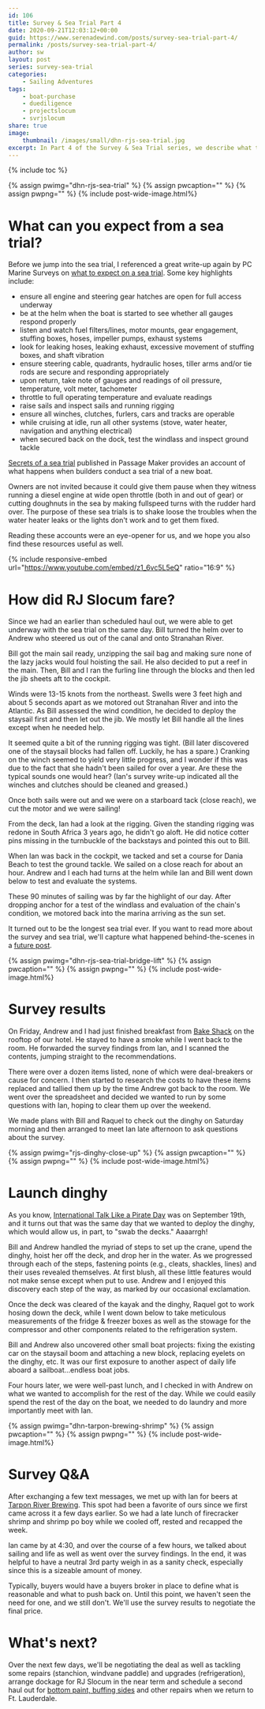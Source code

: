 ```yaml
---
id: 106
title: Survey & Sea Trial Part 4
date: 2020-09-21T12:03:12+00:00
guid: https://www.serenadewind.com/posts/survey-sea-trial-part-4/
permalink: /posts/survey-sea-trial-part-4/
author: sw
layout: post
series: survey-sea-trial
categories:
    - Sailing Adventures
tags:
    - boat-purchase
    - duediligence
    - projectslocum
    - svrjslocum
share: true
image:
    thumbnail: /images/small/dhn-rjs-sea-trial.jpg 
excerpt: In Part 4 of the Survey & Sea Trial series, we describe what to expect from a sea trial and how RJ Slocum fared.
---
```

{% include toc %}

{% assign pwimg="dhn-rjs-sea-trial" %}
{% assign pwcaption="" %}
{% assign pwpng="" %}
{% include post-wide-image.html%}

# What can you expect from a sea trial?

Before we jump into the sea trial, I referenced a great write-up again by PC Marine Surveys on [what to expect on a sea trial](http://www.pcmarinesurveys.com/Sea%20Trials.htm). Some key highlights include:

 - ensure all engine and steering gear hatches are open for full access underway
 - be at the helm when the boat is started to see whether all gauges respond properly
 - listen and watch fuel filters/lines, motor mounts, gear engagement, stuffing boxes, hoses, impeller pumps, exhaust systems
 - look for leaking hoses, leaking exhaust, excessive movement of stuffing boxes, and shaft vibration
 - ensure steering cable, quadrants, hydraulic hoses, tiller arms and/or tie rods are secure and responding appropriately
 - upon return, take note of gauges and readings of oil pressure, temperature, volt meter, tachometer
 - throttle to full operating temperature and evaluate readings
 - raise sails and inspect sails and running rigging
 - ensure all winches, clutches, furlers, cars and tracks are operable
 - while cruising at idle, run all other systems (stove, water heater, navigation and anything electrical)
 - when secured back on the dock, test the windlass and inspect ground tackle

[Secrets of a sea trial](https://www.passagemaker.com/cruiser-reviews/secrets-of-a-sea-trial) published in Passage Maker provides an account of what happens when builders conduct a sea trial of a new boat. 

Owners are not invited because it could give them pause when they witness running a diesel engine at wide open throttle (both in and out of gear) or cutting doughnuts in the sea by making fullspeed turns with the rudder hard over. The purpose of these sea trials is to shake loose the troubles when the water heater leaks or the lights don't work and to get them fixed. 

Reading these accounts were an eye-opener for us, and we hope you also find these resources useful as well.

{% include responsive-embed url="https://www.youtube.com/embed/z1_6vc5L5eQ" ratio="16:9" %}

# How did RJ Slocum fare?

Since we had an earlier than scheduled haul out, we were able to get underway with the sea trial on the same day. Bill turned the helm over to Andrew who steered us out of the canal and onto Stranahan River. 

Bill got the main sail ready, unzipping the sail bag and making sure none of the lazy jacks would foul hoisting the sail. He also decided to put a reef in the main. Then, Bill and I ran the furling line through the blocks and then led the jib sheets aft to the cockpit. 

Winds were 13-15 knots from the northeast. Swells were 3 feet high and about 5 seconds apart as we motored out Stranahan River and into the Atlantic. As Bill assessed the wind condition, he decided to deploy the staysail first and then let out the jib. We mostly let Bill handle all the lines except when he needed help. 

It seemed quite a bit of the running rigging was tight. (Bill later discovered one of the staysail blocks had fallen off. Luckily, he has a spare.) Cranking on the winch seemed to yield very little progress, and I wonder if this was due to the fact that she hadn't been sailed for over a year. Are these the typical sounds one would hear? (Ian's survey write-up indicated all the winches and clutches should be cleaned and greased.)

Once both sails were out and we were on a starboard tack (close reach), we cut the motor and we were sailing!

From the deck, Ian had a look at the rigging. Given the standing rigging was redone in South Africa 3 years ago, he didn't go aloft. He did notice cotter pins missing in the turnbuckle of the backstays and pointed this out to Bill.

When Ian was back in the cockpit, we tacked and set a course for Dania Beach to test the ground tackle. We sailed on a close reach for about an hour. Andrew and I each had turns at the helm while Ian and Bill went down below to test and evaluate the systems. 

These 90 minutes of sailing was by far the highlight of our day. After dropping anchor for a test of the windlass and evaluation of the chain's condition, we motored back into the marina arriving as the sun set. 

It turned out to be the longest sea trial ever. If you want to read more about the survey and sea trial, we'll capture what happened behind-the-scenes in a [future post](https://www.patreon.com/posts/41702312). 

{% assign pwimg="dhn-rjs-sea-trial-bridge-lift" %}
{% assign pwcaption="" %}
{% assign pwpng="" %}
{% include post-wide-image.html%}

# Survey results

On Friday, Andrew and I had just finished breakfast from [Bake Shack](http://www.bakeshackfl.com/menu/) on the rooftop of our hotel. He stayed to have a smoke while I went back to the room. He forwarded the survey findings from Ian, and I scanned the contents, jumping straight to the recommendations. 

There were over a dozen items listed, none of which were deal-breakers or cause for concern. I then started to research the costs to have these items replaced and tallied them up by the time Andrew got back to the room. We went over the spreadsheet and decided we wanted to run by some questions with Ian, hoping to clear them up over the weekend.

We made plans with Bill and Raquel to check out the dinghy on Saturday morning and then arranged to meet Ian late afternoon to ask questions about the survey.

{% assign pwimg="rjs-dinghy-close-up" %}
{% assign pwcaption="" %}
{% assign pwpng="" %}
{% include post-wide-image.html%}

# Launch dinghy

As you know, [International Talk Like a Pirate Day](https://serenadewind.com/posts/talk-like-a-pirate/) was on September 19th, and it turns out that was the same day that we wanted to deploy the dinghy, which would allow us, in part, to "swab the decks." Aaaarrgh!

Bill and Andrew handled the myriad of steps to set up the crane, upend the dinghy, hoist her off the deck, and drop her in the water. As we progressed through each of the steps, fastening points (e.g., cleats, shackles, lines) and their uses revealed themselves. At first blush, all these little features would not make sense except when put to use. Andrew and I enjoyed this discovery each step of the way, as marked by our occasional exclamation.

Once the deck was cleared of the kayak and the dinghy, Raquel got to work hosing down the deck, while I went down below to take meticulous measurements of the fridge & freezer boxes as well as the stowage for the compressor and other components related to the refrigeration system. 

Bill and Andrew also uncovered other small boat projects: fixing the existing car on the staysail boom and attaching a new block, replacing eyelets on the dinghy, etc. It was our first exposure to another aspect of daily life aboard a sailboat...endless boat jobs. 

Four hours later, we were well-past lunch, and I checked in with Andrew on what we wanted to accomplish for the rest of the day. While we could easily spend the rest of the day on the boat, we needed to do laundry and more importantly meet with Ian.

{% assign pwimg="dhn-tarpon-brewing-shrimp" %}
{% assign pwcaption="" %}
{% assign pwpng="" %}
{% include post-wide-image.html%}

# Survey Q&A

After exchanging a few text messages, we met up with Ian for beers at [Tarpon River Brewing](http://tarponriverbrewing.com/). This spot had been a favorite of ours since we first came across it a few days earlier. So we had a late lunch of firecracker shrimp and shrimp po boy while we cooled off, rested and recapped the week.

Ian came by at 4:30, and over the course of a few hours, we talked about sailing and life as well as went over the survey findings. In the end, it was helpful to have a neutral 3rd party weigh in as a sanity check, especially since this is a sizeable amount of money. 

Typically, buyers would have a buyers broker in place to define what is reasonable and what to push back on. Until this point, we haven't seen the need for one, and we still don't. We'll use the survey results to negotiate the final price. 

# What's next?

Over the next few days, we'll be negotiating the deal as well as tackling some repairs (stanchion, windvane paddle) and upgrades (refrigeration), arrange dockage for RJ Slocum in the near term and schedule a second haul out for [bottom paint, buffing sides](/posts/survey-sea-trial-part-3/) and other repairs when we return to Ft. Lauderdale. 
